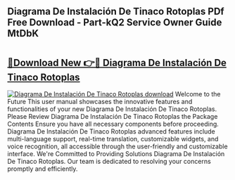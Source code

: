 ## Diagrama De Instalación De Tinaco Rotoplas PDf Free Download - Part-kQ2 Service Owner Guide MtDbK

# <h2><a href="http://dfu8zij.blite.top/?on=Diagrama+De+Instalaci%c3%b3n+De+Tinaco+Rotoplas">🔗Download New 👉🔴 Diagrama De Instalación De Tinaco Rotoplas</a></h2>

[![Diagrama De Instalación De Tinaco Rotoplas download](https://i.imgur.com/lujVjoI.png)](http://dfu8zij.blite.top/?on=Diagrama+De+Instalaci%c3%b3n+De+Tinaco+Rotoplas)
Welcome to the Future This user manual showcases the innovative features and functionalities of your new Diagrama De Instalación De Tinaco Rotoplas. Please Review Diagrama De Instalación De Tinaco Rotoplas the Package Contents Ensure you have all necessary components before proceeding. Diagrama De Instalación De Tinaco Rotoplas advanced features include multi-language support, real-time translation, customizable widgets, and voice recognition, all accessible through the user-friendly and customizable interface. We're Committed to Providing Solutions Diagrama De Instalación De Tinaco Rotoplas. Our team is dedicated to resolving your concerns promptly and efficiently.

